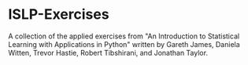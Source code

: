# ISLP-Exercises
A collection of the applied exercises from "An Introduction to Statistical Learning with Applications in Python" written by Gareth James, Daniela Witten, Trevor Hastie, Robert Tibshirani, and Jonathan Taylor.

